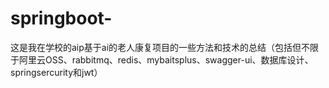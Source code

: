 # springboot-
这是我在学校的aip基于ai的老人康复项目的一些方法和技术的总结（包括但不限于阿里云OSS、rabbitmq、redis、mybaitsplus、swagger-ui、数据库设计、springsercurity和jwt）
